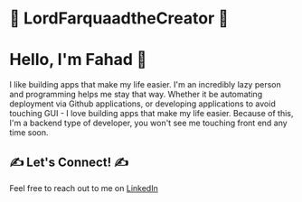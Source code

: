# 🐎 LordFarquaadtheCreator 🦄

# Hello, I'm Fahad 👋
I like building apps that make my life easier. I'm an incredibly lazy person and programming helps me stay that way. Whether it be automating deployment via Github applications, or developing applications to avoid touching GUI - I love building apps that make my life easier. 
Because of this, I'm a backend type of developer, you won't see me touching front end any time soon. 

## ✍️ Let's Connect! ✍️
Feel free to reach out to me on [LinkedIn](https://www.linkedin.com/in/fahadfaruqi42/)
